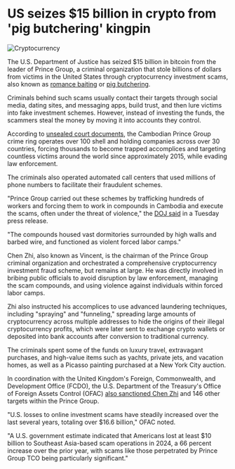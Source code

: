# US seizes $15 billion in crypto from 'pig butchering' kingpin

![Cryptocurrency](https://www.bleepstatic.com/content/hl-images/2024/12/05/Cryptocurrency.jpg)

The U.S. Department of Justice has seized $15 billion in bitcoin from the leader of Prince Group, a criminal organization that stole billions of dollars from victims in the United States through cryptocurrency investment scams, also known as [romance baiting](https://www.bleepingcomputer.com/tag/romance-baiting/) or [pig butchering](https://www.bleepingcomputer.com/tag/pig-butchering/).

Criminals behind such scams usually contact their targets through social media, dating sites, and messaging apps, build trust, and then lure victims into fake investment schemes. However, instead of investing the funds, the scammers steal the money by moving it into accounts they control.

According to [unsealed court documents](https://www.justice.gov/usao-edny/media/1416251/dl), the Cambodian Prince Group crime ring operates over 100 shell and holding companies across over 30 countries, forcing thousands to become trapped accomplices and targeting countless victims around the world since approximately 2015, while evading law enforcement.

The criminals also operated automated call centers that used millions of phone numbers to facilitate their fraudulent schemes.

"Prince Group carried out these schemes by trafficking hundreds of workers and forcing them to work in compounds in Cambodia and execute the scams, often under the threat of violence," the [DOJ said](https://www.justice.gov/usao-edny/pr/chairman-prince-group-indicted-operating-cambodian-forced-labor-scam-compounds-engaged) in a Tuesday press release.

"The compounds housed vast dormitories surrounded by high walls and barbed wire, and functioned as violent forced labor camps."

Chen Zhi, also known as Vincent, is the chairman of the Prince Group criminal organization and orchestrated a comprehensive cryptocurrency investment fraud scheme, but remains at large. He was directly involved in bribing public officials to avoid disruption by law enforcement, managing the scam compounds, and using violence against individuals within forced labor camps.

Zhi also instructed his accomplices to use advanced laundering techniques, including "spraying" and "funneling," spreading large amounts of cryptocurrency across multiple addresses to hide the origins of their illegal cryptocurrency profits, which were later sent to exchange crypto wallets or deposited into bank accounts after conversion to traditional currency.

The criminals spent some of the funds on luxury travel, extravagant purchases, and high-value items such as yachts, private jets, and vacation homes, as well as a Picasso painting purchased at a New York City auction.

In coordination with the United Kingdom's Foreign, Commonwealth, and Development Office (FCDO), the U.S. Department of the Treasury's Office of Foreign Assets Control (OFAC) [also sanctioned Chen Zhi](https://home.treasury.gov/news/press-releases/sb0278) and 146 other targets within the Prince Group.

"U.S. losses to online investment scams have steadily increased over the last several years, totaling over $16.6 billion," OFAC noted.

"A U.S. government estimate indicated that Americans lost at least $10 billion to Southeast Asia-based scam operations in 2024, a 66 percent increase over the prior year, with scams like those perpetrated by Prince Group TCO being particularly significant."